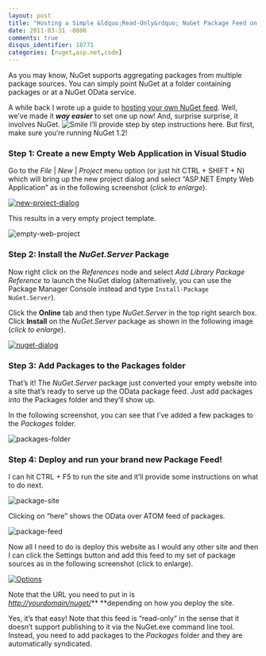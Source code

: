 ```yaml
---
layout: post
title: "Hosting a Simple &ldquo;Read-Only&rdquo; NuGet Package Feed on the Web"
date: 2011-03-31 -0800
comments: true
disqus_identifier: 18771
categories: [nuget,asp.net,code]
---
```

As you may know, NuGet supports aggregating packages from multiple
package sources. You can simply point NuGet at a folder containing
packages or at a NuGet OData service.

A while back I wrote up a guide to [hosting your own NuGet
feed](http://haacked.com/archive/2010/10/21/hosting-your-own-local-and-remote-nupack-feeds.aspx "Host your own NuGet Feed").
Well, we’ve made it ***way easier*** to set one up now! And, surprise
surprise, it involves NuGet.
![Smile](http://haacked.com/images/haacked_com/Windows-Live-Writer/Hosting-a-Simple-Package-Feed_9169/wlEmoticon-smile_2.png)
I’ll provide step by step instructions here. But first, make sure you’re
running NuGet 1.2!

### Step 1: Create a new Empty Web Application in Visual Studio

Go to the *File* | *New* | *Project* menu option (or just hit CTRL +
SHIFT + N) which will bring up the new project dialog and select
“ASP.NET Empty Web Application” as in the following screenshot (*click
to enlarge*).

[![new-project-dialog](http://haacked.com/images/haacked_com/Windows-Live-Writer/Hosting-a-Simple-Package-Feed_9169/new-project-dialog_thumb.png "new-project-dialog")](http://haacked.com/images/haacked_com/Windows-Live-Writer/Hosting-a-Simple-Package-Feed_9169/new-project-dialog_2.png)

This results in a very empty project template.

![empty-web-project](http://haacked.com/images/haacked_com/Windows-Live-Writer/Hosting-a-Simple-Package-Feed_9169/empty-web-project_5fd751ab-21a9-44ee-a4a4-3b43abe0b85c.png "empty-web-project")

### Step 2: Install the *NuGet.Server* Package

Now right click on the *References* node and select *Add Library Package
Reference* to launch the NuGet dialog (alternatively, you can use the
Package Manager Console instead and type
`Install-Package NuGet.Server`).

Click the **Online** tab and then type *NuGet.Server* in the top right
search box. Click **Install** on the *NuGet.Server* package as shown in
the following image (*click to enlarge*).

[![nuget-dialog](http://haacked.com/images/haacked_com/Windows-Live-Writer/Hosting-a-Simple-Package-Feed_9169/nuget-dialog_thumb.png "nuget-dialog")](http://haacked.com/images/haacked_com/Windows-Live-Writer/Hosting-a-Simple-Package-Feed_9169/nuget-dialog_2.png)

### Step 3: Add Packages to the Packages folder

That’s it! The *NuGet.Server* package just converted your empty website
into a site that’s ready to serve up the OData package feed. Just add
packages into the Packages folder and they’ll show up.

In the following screenshot, you can see that I’ve added a few packages
to the *Packages* folder.

![packages-folder](http://haacked.com/images/haacked_com/Windows-Live-Writer/Hosting-a-Simple-Package-Feed_9169/packages-folder_5f23a929-4273-4724-baf7-df5d06db247a.png "packages-folder")

### Step 4: Deploy and run your brand new Package Feed!

I can hit CTRL + F5 to run the site and it’ll provide some instructions
on what to do next.

![package-site](http://haacked.com/images/haacked_com/Windows-Live-Writer/Hosting-a-Simple-Package-Feed_9169/package-site_5660dc27-389d-449c-8097-fd09a24483f1.png "package-site")

Clicking on “here” shows the OData over ATOM feed of packages.

![package-feed](http://haacked.com/images/haacked_com/Windows-Live-Writer/Hosting-a-Simple-Package-Feed_9169/package-feed_64a7dc6d-3449-42c2-9bc9-d052b13f6e8b.png "package-feed")

Now all I need to do is deploy this website as I would any other site
and then I can click the Settings button and add this feed to my set of
package sources as in the following screenshot (click to enlarge).

[![Options](http://haacked.com/images/haacked_com/Windows-Live-Writer/Hosting-a-Simple-Package-Feed_9169/Options_thumb.png "Options")](http://haacked.com/images/haacked_com/Windows-Live-Writer/Hosting-a-Simple-Package-Feed_9169/Options_2.png)

Note that the URL you need to put in is
[*http://yourdomain/nuget/*](http://yourdomain/nuget/)** **depending on
how you deploy the site.

Yes, it’s that easy! Note that this feed is “read-only” in the sense
that it doesn’t support publishing to it via the NuGet.exe command line
tool. Instead, you need to add packages to the *Packages* folder and
they are automatically syndicated.

